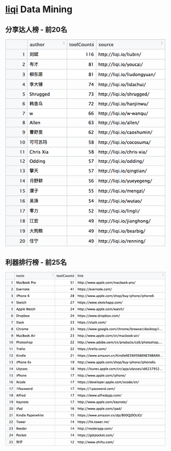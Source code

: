 # [liqi](http://liqi.io/creators/) Data Mining

## 分享达人榜 - 前20名

![](./fenxiangdaren20.png)


## 利器排行榜 - 前25名

![](./liqipaihang25.png)